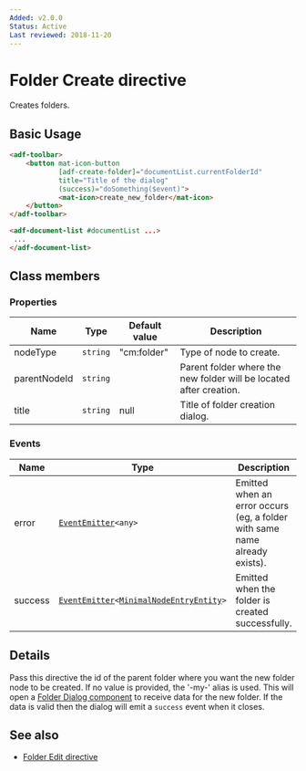 ```yaml
---
Added: v2.0.0
Status: Active
Last reviewed: 2018-11-20
---
```


# Folder Create directive

Creates folders.

## Basic Usage

```html
<adf-toolbar>
    <button mat-icon-button
            [adf-create-folder]="documentList.currentFolderId"
            title="Title of the dialog"
            (success)="doSomething($event)">
            <mat-icon>create_new_folder</mat-icon>
    </button>
</adf-toolbar>

<adf-document-list #documentList ...>
 ...
</adf-document-list>
```

## Class members

### Properties

| Name | Type | Default value | Description |
| ---- | ---- | ------------- | ----------- |
| nodeType | `string` | "cm:folder" | Type of node to create. |
| parentNodeId | `string` |  | Parent folder where the new folder will be located after creation. |
| title | `string` | null | Title of folder creation dialog. |

### Events

| Name | Type | Description |
| ---- | ---- | ----------- |
| error | [`EventEmitter`](https://angular.io/api/core/EventEmitter)`<any>` | Emitted when an error occurs (eg, a folder with same name already exists). |
| success | [`EventEmitter`](https://angular.io/api/core/EventEmitter)`<`[`MinimalNodeEntryEntity`](../content-services/document-library.model.md)`>` | Emitted when the folder is created successfully. |

## Details

Pass this directive the id of the parent folder where you want the new folder node to be created.
If no value is provided, the '-my-' alias is used.
This will open a [Folder Dialog component](../../lib/content-services/dialogs/folder.dialog.ts) to receive data for the new folder. If the data is valid
then the dialog will emit a `success` event when it closes.

## See also

-   [Folder Edit directive](folder-edit.directive.md)
